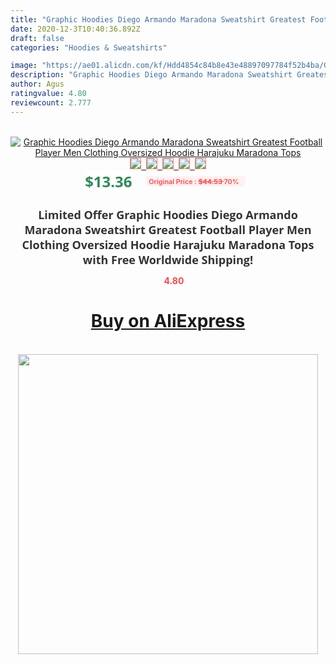 ```yaml
---
title: "Graphic Hoodies Diego Armando Maradona Sweatshirt Greatest Football Player Men Clothing Oversized Hoodie Harajuku Maradona Tops"
date: 2020-12-3T10:40:36.892Z
draft: false
categories: "Hoodies & Sweatshirts"

image: "https://ae01.alicdn.com/kf/Hdd4854c84b8e43e48897097784f52b4ba/Graphic-Hoodies-Diego-Armando-Maradona-Sweatshirt-Greatest-Football-Player-Men-Clothing-Oversized-Hoodie-Harajuku-Maradona-Tops.jpg"
description: "Graphic Hoodies Diego Armando Maradona Sweatshirt Greatest Football Player Men Clothing Oversized Hoodie Harajuku Maradona Tops"
author: Agus
ratingvalue: 4.80
reviewcount: 2.777
---
```

<br>
<div style="text-align: center;">
<a href="https://s.click.aliexpress.com/e/_A6C8bx" target="_blank" rel="nofollow noopener noreferrer"><img alt="Graphic Hoodies Diego Armando Maradona Sweatshirt Greatest Football Player Men Clothing Oversized Hoodie Harajuku Maradona Tops" class="magnifier-image" src="https://ae01.alicdn.com/kf/Hdd4854c84b8e43e48897097784f52b4ba/Graphic-Hoodies-Diego-Armando-Maradona-Sweatshirt-Greatest-Football-Player-Men-Clothing-Oversized-Hoodie-Harajuku-Maradona-Tops.jpg_640x640.jpg">
<br>
<img style="border:1px solid salmon" src="https://ae01.alicdn.com/kf/Hdd4854c84b8e43e48897097784f52b4ba/Graphic-Hoodies-Diego-Armando-Maradona-Sweatshirt-Greatest-Football-Player-Men-Clothing-Oversized-Hoodie-Harajuku-Maradona-Tops.jpg_120x120.jpg">&nbsp;&nbsp;<img style="border:1px solid salmon" src="https://ae01.alicdn.com/kf/H0f85c7a7b5bb422c93019ecc8ef204cfC/Graphic-Hoodies-Diego-Armando-Maradona-Sweatshirt-Greatest-Football-Player-Men-Clothing-Oversized-Hoodie-Harajuku-Maradona-Tops.jpg_120x120.jpg">&nbsp;&nbsp;<img style="border:1px solid salmon" src="https://ae01.alicdn.com/kf/H2aa8d387d4134554b7230fb4a28ad1a1D/Graphic-Hoodies-Diego-Armando-Maradona-Sweatshirt-Greatest-Football-Player-Men-Clothing-Oversized-Hoodie-Harajuku-Maradona-Tops.jpg_120x120.jpg">&nbsp;&nbsp;<img style="border:1px solid salmon" src="_120x120.jpg">&nbsp;&nbsp;<img style="border:1px solid salmon" src="https://ae01.alicdn.com/kf/H74d17ffa217a48e29a414ad36e308de8j/Graphic-Hoodies-Diego-Armando-Maradona-Sweatshirt-Greatest-Football-Player-Men-Clothing-Oversized-Hoodie-Harajuku-Maradona-Tops.jpg_120x120.jpg"></a></div><br0>
<div style="text-align: center;"><span style="background-color: white; border: 0px; box-sizing: border-box; color: seagreen; display: inline-block; font-family: &quot;open sans&quot; , &quot;arial&quot; , &quot;helvetica&quot; , sans-serif , &quot;heiti&quot;; font-size: 24px; font-stretch: inherit; font-weight: 700; line-height: inherit; margin: 0px 10px 0px 0px; padding: 0px; vertical-align: middle;">$13.36 </span>
<span style="background: rgb(255 , 241 , 241); border-radius: 3px; border: 0px; box-sizing: border-box; color: #ff4747; display: inline-block; font-family: inherit; font-size: 12px; font-stretch: inherit; font-style: inherit; font-variant: inherit; font-weight: 600; line-height: inherit; margin: 0px; padding: 2px 5px; transform: scale(0.9); vertical-align: middle;">Original Price : <b style="text-decoration: line-through;">$44.53 </b> 70%&nbsp;&nbsp;</span></div>
<h1 style="color: #333333; display: inline-block; font-family: &quot;open sans&quot; , &quot;arial&quot; , &quot;helvetica&quot; , sans-serif , &quot;heiti&quot;; font-size: 18px; font-stretch: inherit; font-weight: 700; text-align: center;">Limited Offer Graphic Hoodies Diego Armando Maradona Sweatshirt Greatest Football Player Men Clothing Oversized Hoodie Harajuku Maradona Tops with Free Worldwide Shipping!</h1>
<div style="color: #ff4747; text-align: center;">
<img src="https://4.bp.blogspot.com/-M0ZcTcb-5uY/XleCXlxnR4I/AAAAAAAAAEc/OrjgMkXV1oMQFaCRZj5HQwOCBcu3w1FegCPcBGAYYCw/s1600/star.png" style="height: 15px;">&nbsp;<b>4.80</b></div>
<div class="button_cont" align="center"><a class="buynow_a" href="https://s.click.aliexpress.com/e/_A6C8bx" target="_blank" rel="nofollow noopener noreferrer"><H1>Buy on AliExpress</H1></a></div><br>
<div class="separator" style="clear: both; text-align: center;">
<img src="https://lh3.googleusercontent.com/-pTy5HemUv9M/XlePHvY0dAI/AAAAAAAAAE4/0nX5iRUoIWY8eMW9Dpxeirr157OZliDIgCLcBGAsYHQ/s1600/badge.gif" width="480">
</div>

